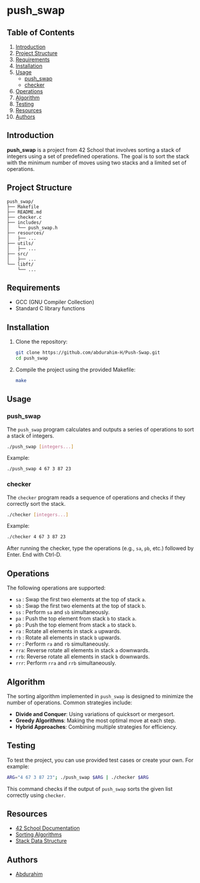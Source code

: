 # push_swap

## Table of Contents
1. [Introduction](#introduction)
2. [Project Structure](#project-structure)
3. [Requirements](#requirements)
4. [Installation](#installation)
5. [Usage](#usage)
    - [push_swap](#push_swap)
    - [checker](#checker)
6. [Operations](#operations)
7. [Algorithm](#algorithm)
8. [Testing](#testing)
9. [Resources](#resources)
10. [Authors](#authors)

## Introduction
**push_swap** is a project from 42 School that involves sorting a stack of integers using a set of predefined operations. The goal is to sort the stack with the minimum number of moves using two stacks and a limited set of operations.

## Project Structure
```
push_swap/
├── Makefile
├── README.md
├── checker.c
├── includes/
│   └── push_swap.h
├── resources/
│   ├── ...
├── utils/
│   ├── ...
├── src/
│   ├── ...
└── libft/
    └── ...
```

## Requirements
- GCC (GNU Compiler Collection)
- Standard C library functions

## Installation
1. Clone the repository:
    ```sh
    git clone https://github.com/abdurahim-H/Push-Swap.git
    cd push_swap
    ```

2. Compile the project using the provided Makefile:
    ```sh
    make
    ```

## Usage

### push_swap
The `push_swap` program calculates and outputs a series of operations to sort a stack of integers.
```sh
./push_swap [integers...]
```
Example:
```sh
./push_swap 4 67 3 87 23
```

### checker
The `checker` program reads a sequence of operations and checks if they correctly sort the stack.
```sh
./checker [integers...]
```
Example:
```sh
./checker 4 67 3 87 23
```
After running the checker, type the operations (e.g., `sa`, `pb`, etc.) followed by Enter. End with Ctrl-D.

## Operations
The following operations are supported:

- `sa` : Swap the first two elements at the top of stack `a`.
- `sb` : Swap the first two elements at the top of stack `b`.
- `ss` : Perform `sa` and `sb` simultaneously.
- `pa` : Push the top element from stack `b` to stack `a`.
- `pb` : Push the top element from stack `a` to stack `b`.
- `ra` : Rotate all elements in stack `a` upwards.
- `rb` : Rotate all elements in stack `b` upwards.
- `rr` : Perform `ra` and `rb` simultaneously.
- `rra`: Reverse rotate all elements in stack `a` downwards.
- `rrb`: Reverse rotate all elements in stack `b` downwards.
- `rrr`: Perform `rra` and `rrb` simultaneously.

## Algorithm
The sorting algorithm implemented in `push_swap` is designed to minimize the number of operations. Common strategies include:

- **Divide and Conquer**: Using variations of quicksort or mergesort.
- **Greedy Algorithms**: Making the most optimal move at each step.
- **Hybrid Approaches**: Combining multiple strategies for efficiency.

## Testing
To test the project, you can use provided test cases or create your own. For example:
```sh
ARG="4 67 3 87 23"; ./push_swap $ARG | ./checker $ARG
```
This command checks if the output of `push_swap` sorts the given list correctly using `checker`.

## Resources
- [42 School Documentation](https://github.com/JCluzet/42-doc)
- [Sorting Algorithms](https://en.wikipedia.org/wiki/Sorting_algorithm)
- [Stack Data Structure](https://en.wikipedia.org/wiki/Stack_(abstract_data_type))

## Authors
- [Abdurahim](https://github.com/abdurahim-H)
